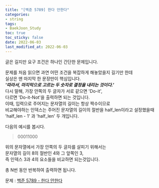 ```yaml
---
title: "[백준 5789] 한다 안한다"
categories: 
- string
tags:
- BaekJoon_Study
toc: true
toc_sticky: false
date: 2022-06-03
last_modified_at: 2022-06-03
---
```


글은 길지만 요구 조건은 하나인 간단한 문제입니다.

문제를 처음 읽으면 과연 어떤 조건을 복잡하게 해놓았을지 길기만 한데  
실상은 맨 마지막 한 문장만이 핵심입니다.  
**_'따라서, 마지막으로 고르는 두 숫자로 결정을 내리는 것이다.'_**  
다시 말해, 가장 안쪽의 두 글자가 서로 같으면 'Do-it',  
다르면 'Do-it-Not'을 출력하면 되는 것입니다.  
이때, 입력으로 주어지는 문자열의 길이는 항상 짝수이므로  
비교해야하는 인덱스는 주어진 문자열의 길이의 절반을 half_len이라고 설정했을때  
'half_len - 1' 과 'half_len' 두 개입니다.  

다음의 예시를 봅시다.  
>00011000

위의 문자열에서 가장 안쪽의 두 글자를 살피기 위해서는  
문자열의 길이 8의 절반인 4와 그 앞쪽인 3,  
즉 인덱스 3과 4의 요소들을 비교하면 되는것입니다. 

총 N번 동안 반복하여 출력하면 됩니다.

문제 : [백준 5789 - 한다 안한다](https://www.acmicpc.net/problem/5789)

<script src="https://gist.github.com/Ryumaker/da4b8a88bb60e9bc4eaf0e899cf8a87c.js"></script>


